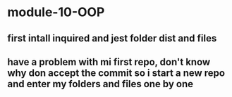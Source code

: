 # module-10-OOP
## first intall inquired and jest folder dist and files 
## have a problem with mi first repo, don't know why don accept the commit so i start a new repo and enter my folders and files one by one 

